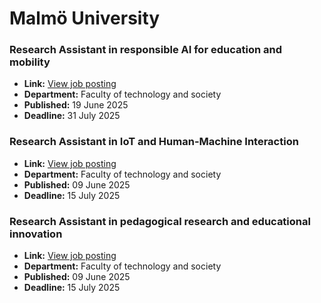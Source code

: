 # Malmö University

### Research Assistant in responsible AI for education and mobility
- **Link:** [View job posting](https://web103.reachmee.com/ext/I005/1015/job?site=7&lang=UK&validator=e5819a4704cd849685049472c0c17895&job_id=4104)
- **Department:** Faculty of technology and society
- **Published:** 19 June 2025
- **Deadline:** 31 July 2025

### Research Assistant in IoT and Human-Machine Interaction
- **Link:** [View job posting](https://web103.reachmee.com/ext/I005/1015/job?site=7&lang=UK&validator=e5819a4704cd849685049472c0c17895&job_id=4094)
- **Department:** Faculty of technology and society
- **Published:** 09 June 2025
- **Deadline:** 15 July 2025

### Research Assistant in pedagogical research and educational innovation
- **Link:** [View job posting](https://web103.reachmee.com/ext/I005/1015/job?site=7&lang=UK&validator=e5819a4704cd849685049472c0c17895&job_id=4097)
- **Department:** Faculty of technology and society
- **Published:** 09 June 2025
- **Deadline:** 15 July 2025


